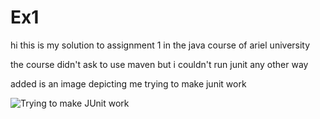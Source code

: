 
# Ex1

hi this is my solution to assignment 1 in the java course of ariel university

the course didn't ask to use maven but i couldn't run junit any other way

added is an image depicting me trying to make junit work

![Trying to make JUnit work](https://i.imgflip.com/4co4m2.png)